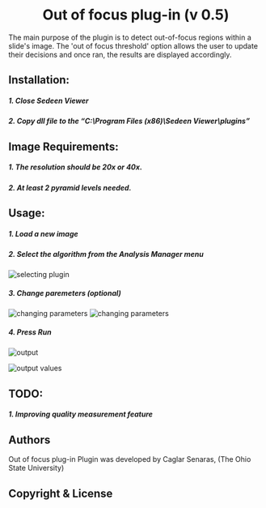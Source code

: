 <h1 align="center">Out of focus plug-in (v 0.5)</h1>
The main purpose of the plugin is to detect out-of-focus regions within a slide's image. The 'out of focus threshold' option allows the user to update their decisions and once ran, the results are displayed accordingly.  

## Installation:
##### 1.	Close Sedeen Viewer
##### 2.	Copy dll file to the “C:\Program Files (x86)\Sedeen Viewer\plugins”

## Image Requirements:
##### 1.	The resolution should be 20x or 40x.
##### 2.	At least 2 pyramid levels needed.

## Usage:
##### 1.	Load a new image
##### 2.	Select the algorithm from the Analysis Manager menu
![selecting plugin](https://github.com/sedeen-piip-plugins/out_of_focus/blob/master/images/1.jpg)
##### 3.	Change paremeters (optional)
![changing parameters](https://github.com/sedeen-piip-plugins/out_of_focus/blob/master/images/2.jpg)
![changing parameters](https://github.com/sedeen-piip-plugins/out_of_focus/blob/master/images/2b.jpg)
##### 4.	Press Run 
![output](https://github.com/sedeen-piip-plugins/out_of_focus/blob/master/images/3.jpg)

![output values](https://github.com/sedeen-piip-plugins/out_of_focus/blob/master/images/4.jpg)

## TODO:
##### 1. Improving quality measurement feature



## Authors
Out of focus plug-in Plugin was developed by  Caglar Senaras, (The Ohio State University)

## Copyright & License
